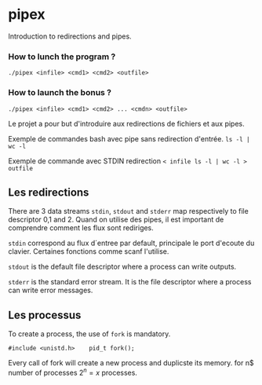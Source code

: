 # pipex
Introduction to redirections and pipes. 

### How to lunch the program ? 
``` ./pipex <infile> <cmd1> <cmd2> <outfile> ```
### How to launch the bonus ? 
``` ./pipex <infile> <cmd1> <cmd2> ... <cmdn> <outfile> ```

Le projet a pour but d'introduire aux redirections de fichiers et aux pipes. 


Exemple de commandes bash avec pipe sans redirection d'entrée.
``` ls -l | wc -l ```


Exemple de commande avec STDIN redirection
``` < infile ls -l | wc -l > outfile ```

## Les redirections

There are 3 data streams `stdin`, `stdout` and `stderr` map respectively to file descriptor 0,1 and 2.
Quand on utilise des pipes, il est important de comprendre comment les flux sont rediriges. 

`stdin` correspond au flux d´entree par default, principale le port d'ecoute du clavier. Certaines fonctions comme scanf l'utilise.

`stdout` is the default file descriptor where a process can write outputs.

`stderr` is the standard error stream. It is the file descriptor where a process can write error messages.

## Les processus

To create a process, the use of `fork` is mandatory. 

``` #include <unistd.h>    pid_t fork(); ```

Every call of fork will create a new process and duplicste its memory. 
for n$ number of processes 
$2^n = x$ processes.

